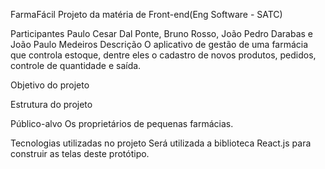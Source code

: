 FarmaFácil
Projeto da matéria de Front-end(Eng Software - SATC)

Participantes
Paulo Cesar Dal Ponte, Bruno Rosso, João Pedro Darabas e João Paulo Medeiros
Descrição
O aplicativo de gestão de uma farmácia que controla estoque, dentre eles o cadastro de novos produtos, pedidos, controle de quantidade e saída.

Objetivo do projeto

Estrutura do projeto

Público-alvo
Os proprietários de pequenas farmácias.

Tecnologias utilizadas no projeto
Será utilizada a biblioteca React.js para construir as telas deste protótipo.
